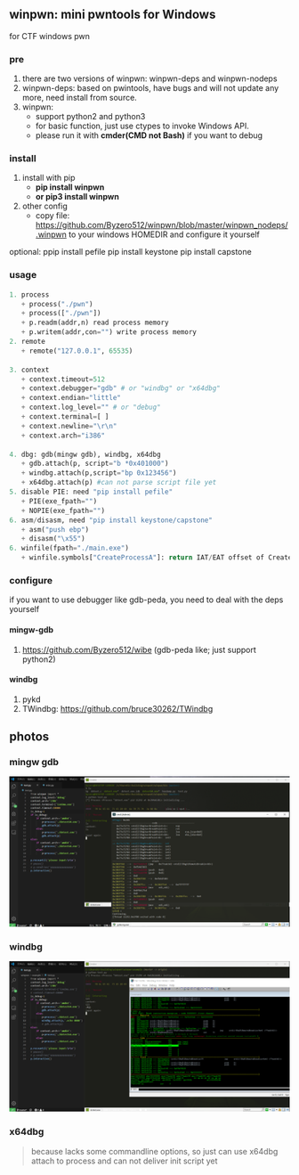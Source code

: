 ## winpwn: mini pwntools for Windows
for CTF windows pwn


### pre
1. there are two versions of winpwn: winpwn-deps and winpwn-nodeps
2. winpwn-deps: based on pwintools, have bugs and will not update any more, need install from source.
3. winpwn:
   + support python2 and python3
   + for basic function, just use ctypes to invoke Windows API. 
   + please run it with <b>cmder(CMD not Bash)</b> if you want to debug


### install
1. install with pip
   + <b>pip install winpwn </b>
   + <b>or pip3 install winpwn</b>
2. other config
   + copy file: https://github.com/Byzero512/winpwn/blob/master/winpwn_nodeps/.winpwn to your windows HOMEDIR and configure it yourself

optional:
ppip install pefile
pip install keystone
pip install capstone

### usage
```python
1. process
   + process("./pwn")
   + process(["./pwn"])
   + p.readm(addr,n) read process memory
   + p.writem(addr,con="") write process memory
2. remote
   + remote("127.0.0.1", 65535)
   
3. context
   + context.timeout=512
   + context.debugger="gdb" # or "windbg" or "x64dbg"
   + context.endian="little"
   + context.log_level="" # or "debug"
   + context.terminal=[ ]
   + context.newline="\r\n"
   + context.arch="i386"
   
4. dbg: gdb(mingw gdb), windbg, x64dbg
   + gdb.attach(p, script="b *0x401000")
   + windbg.attach(p,script="bp 0x123456")
   + x64dbg.attach(p) #can not parse script file yet
5. disable PIE: need "pip install pefile"
   + PIE(exe_fpath="")
   + NOPIE(exe_fpath="")
6. asm/disasm, need "pip install keystone/capstone"
   + asm("push ebp")
   + disasm("\x55")
6. winfile(fpath="./main.exe")
   + winfile.symbols["CreateProcessA"]: return IAT/EAT offset of CreateProcessA in image
```

### configure
if you want to use debugger like gdb-peda, you need to deal with the deps yourself

#### mingw-gdb
1. https://github.com/Byzero512/wibe (gdb-peda like; just support python2)

#### windbg
1. pykd
2. TWindbg: https://github.com/bruce30262/TWindbg


## photos

### mingw gdb

![gdb](./img/winpwn1.png)

### windbg

![windbg](./img/winpwn2.png)

### x64dbg
> because lacks some commandline options, so just can use x64dbg attach to process and can not deliver init script yet
